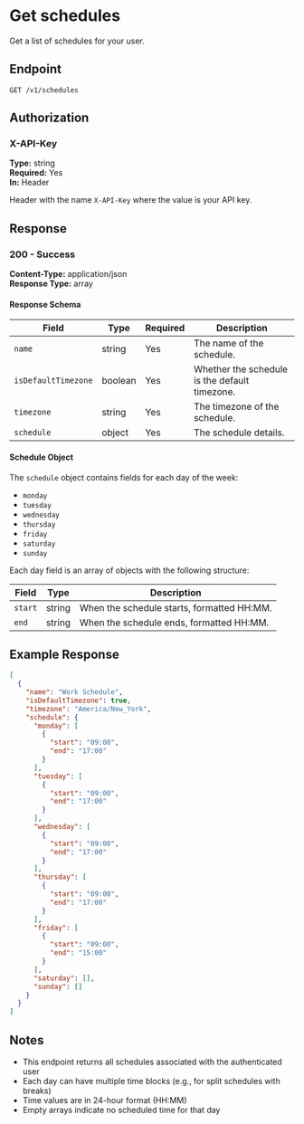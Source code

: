# Get schedules

Get a list of schedules for your user.

## Endpoint

```
GET /v1/schedules
```

## Authorization

### X-API-Key

**Type:** string  
**Required:** Yes  
**In:** Header

Header with the name `X-API-Key` where the value is your API key.

## Response

### 200 - Success

**Content-Type:** application/json  
**Response Type:** array

#### Response Schema

| Field | Type | Required | Description |
|-------|------|----------|-------------|
| `name` | string | Yes | The name of the schedule. |
| `isDefaultTimezone` | boolean | Yes | Whether the schedule is the default timezone. |
| `timezone` | string | Yes | The timezone of the schedule. |
| `schedule` | object | Yes | The schedule details. |

#### Schedule Object

The `schedule` object contains fields for each day of the week:

- `monday`
- `tuesday`
- `wednesday`
- `thursday`
- `friday`
- `saturday`
- `sunday`

Each day field is an array of objects with the following structure:

| Field | Type | Description |
|-------|------|-------------|
| `start` | string | When the schedule starts, formatted HH:MM. |
| `end` | string | When the schedule ends, formatted HH:MM. |

## Example Response

```json
[
  {
    "name": "Work Schedule",
    "isDefaultTimezone": true,
    "timezone": "America/New_York",
    "schedule": {
      "monday": [
        {
          "start": "09:00",
          "end": "17:00"
        }
      ],
      "tuesday": [
        {
          "start": "09:00",
          "end": "17:00"
        }
      ],
      "wednesday": [
        {
          "start": "09:00",
          "end": "17:00"
        }
      ],
      "thursday": [
        {
          "start": "09:00",
          "end": "17:00"
        }
      ],
      "friday": [
        {
          "start": "09:00",
          "end": "15:00"
        }
      ],
      "saturday": [],
      "sunday": []
    }
  }
]
```

## Notes

- This endpoint returns all schedules associated with the authenticated user
- Each day can have multiple time blocks (e.g., for split schedules with breaks)
- Time values are in 24-hour format (HH:MM)
- Empty arrays indicate no scheduled time for that day